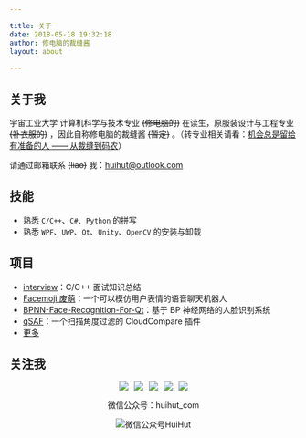 ```yaml
---

title: 关于
date: 2018-05-18 19:32:18
author: 修电脑的裁缝酱
layout: about
	
---
```


<style>
.about-img{display:inline-block;}
.about-a{border:0; margin: 0 5px}
.about-div{text-align:center; margin:0 auto; margin-top: 15px}
</style>


## 关于我

宇宙工业大学 计算机科学与技术专业 ~~(修电脑的)~~ 在读生，原服装设计与工程专业 ~~(补衣服的)~~ ，因此自称修电脑的裁缝酱 ~~(暂定)~~ 。（转专业相关请看：[机会总是留给有准备的人 —— 从裁缝到码农](https://blog.huihut.com/2017/06/14/ChanceLeftPerson/)）

请通过邮箱联系 ~~(liao)~~ 我：<huihut@outlook.com>

## 技能

* 熟悉 `C/C++`、`C#`、`Python` 的拼写
* 熟悉 `WPF`、`UWP`、`Qt`、`Unity`、`OpenCV` 的安装与卸载

## 项目

* [interview](https://github.com/huihut/interview)：C/C++ 面试知识总结
* [Facemoji 废萌](https://github.com/huihut/Facemoji)：一个可以模仿用户表情的语音聊天机器人
* [BPNN-Face-Recognition-For-Qt](https://github.com/PAC-P2P/BPNN-Face-Recognition-For-Qt)：基于 BP 神经网络的人脸识别系统
* [qSAF](https://github.com/huihut/qSAF)：一个扫描角度过滤的 CloudCompare 插件
* [更多](https://github.com/huihut?tab=repositories)

## 关注我

<div class="about-div"><a class="about-a" href="https://blog.huihut.com"><img class="about-img" src="http://huihut-img.oss-cn-shenzhen.aliyuncs.com/blog.png"/></a><a class="about-a" href="http://blog.csdn.net/huihut"><img class="about-img" src="http://huihut-img.oss-cn-shenzhen.aliyuncs.com/csdn.png"/></a><a class="about-a" href="https://github.com/huihut"><img class="about-img" src="http://huihut-img.oss-cn-shenzhen.aliyuncs.com/github.png"/></a><a class="about-a" href="https://www.zhihu.com/people/huihut"><img class="about-img" src="http://huihut-img.oss-cn-shenzhen.aliyuncs.com/zhihu.png"/></a><a class="about-a" href="mailto:huihut@outlook.com"><img class="about-img" src="http://huihut-img.oss-cn-shenzhen.aliyuncs.com/mail.png"/></a></div>

<div class="about-div">

微信公众号：huihut_com

![微信公众号HuiHut](http://huihut-img.oss-cn-shenzhen.aliyuncs.com/qrcode_wechat_huihut_8cm.jpg)

</div>
